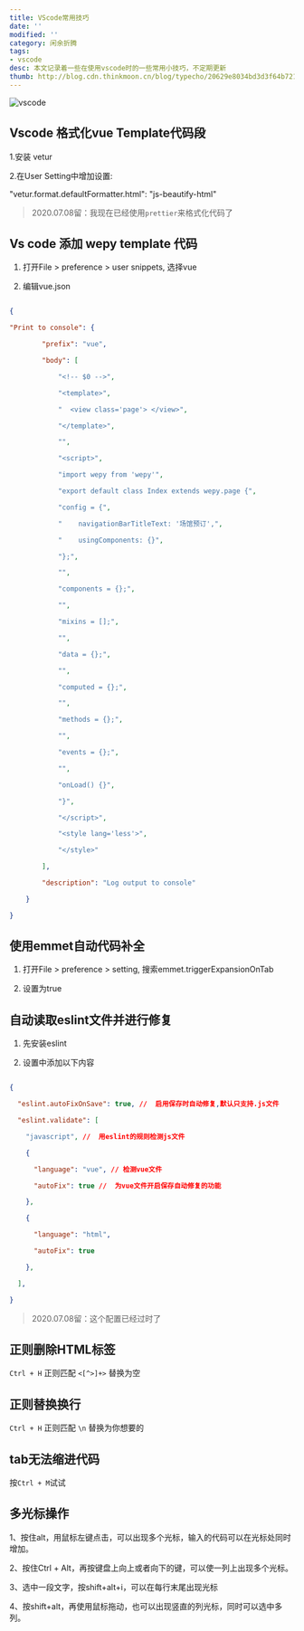 ```yaml
---
title: VScode常用技巧
date: ''
modified: ''
category: 闲余折腾
tags:
- vscode
desc: 本文记录着一些在使用vscode时的一些常用小技巧，不定期更新
thumb: http://blog.cdn.thinkmoon.cn/blog/typecho/20629e8034bd3d3f64b721249131dd52.jpg
---
```


![vscode][1]

## Vscode 格式化vue Template代码段
1.安装 vetur
2.在User Setting中增加设置:
"vetur.format.defaultFormatter.html": "js-beautify-html"

> 2020.07.08留：我现在已经使用`prettier`来格式化代码了

## Vs code 添加 wepy template 代码
1. 打开File > preference > user snippets, 选择vue
2. 编辑vue.json
```json
{
"Print to console": {
		"prefix": "vue",
		"body": [
			"<!-- $0 -->",
			"<template>",
			"  <view class='page'> </view>",
			"</template>",
			"",
			"<script>",
			"import wepy from 'wepy'",
			"export default class Index extends wepy.page {",
			"config = {",
			"    navigationBarTitleText: '场馆预订',",
			"    usingComponents: {}",
			"};",
			"",
			"components = {};",
			"",
			"mixins = [];",
			"",
			"data = {};",
			"",
			"computed = {};",
			"",
			"methods = {};",
			"",
			"events = {};",
			"",
			"onLoad() {}",
			"}",
			"</script>",
			"<style lang='less'>",
			"</style>"
		],
		"description": "Log output to console"
	}
}
```

## 使用emmet自动代码补全
1. 打开File > preference > setting, 搜索emmet.triggerExpansionOnTab
2. 设置为true

## 自动读取eslint文件并进行修复
1. 先安装eslint
2. 设置中添加以下内容
```json
{
  "eslint.autoFixOnSave": true, //  启用保存时自动修复,默认只支持.js文件
  "eslint.validate": [
    "javascript", //  用eslint的规则检测js文件
    {
      "language": "vue", // 检测vue文件
      "autoFix": true //  为vue文件开启保存自动修复的功能
    },
    {
      "language": "html",
      "autoFix": true
    },
  ],
}
```
> 2020.07.08留：这个配置已经过时了

## 正则删除HTML标签
`Ctrl + H` 正则匹配 `<[^>]+>` 替换为空

## 正则替换换行
`Ctrl + H` 正则匹配 `\n` 替换为你想要的

## tab无法缩进代码
按`Ctrl + M`试试

## 多光标操作

1、按住alt，用鼠标左键点击，可以出现多个光标，输入的代码可以在光标处同时增加。
2、按住Ctrl + Alt，再按键盘上向上或者向下的键，可以使一列上出现多个光标。
3、选中一段文字，按shift+alt+i，可以在每行末尾出现光标
4、按shift+alt，再使用鼠标拖动，也可以出现竖直的列光标，同时可以选中多列。


  [1]: http://blog.cdn.thinkmoon.cn/blog/typecho/20629e8034bd3d3f64b721249131dd52.jpg